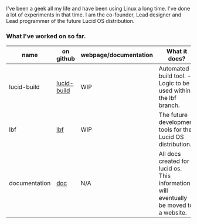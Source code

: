 I've been a geek all my life and have been using Linux a long time. I've done a lot of experiments in that time. I am the co-founder, Lead designer and Lead programmer of the future Lucid OS distribution.

### What I've worked on so far.

name | on github | webpage/documentation | What it does?
----|----|----|----
lucid-build | [lucid-build](https://github.com/edge226/lucid/tree/lucid-build) | WIP | Automated build tool. - Logic to be used within the lbf branch.
lbf | [lbf](https://github.com/edge226/lucid/tree/lbf) | WIP | The future development tools for the Lucid OS distribution.
documentation | [doc](https://github.com/edge226/lucid/tree/doc) | N/A | All docs created for lucid os. This information will eventually be moved to a website.
